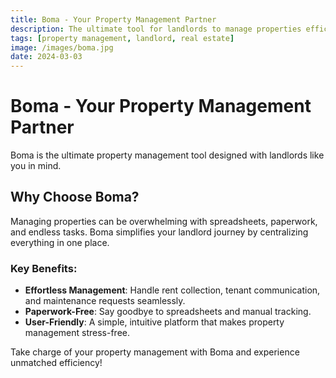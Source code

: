 ```yaml
---
title: Boma - Your Property Management Partner
description: The ultimate tool for landlords to manage properties efficiently.
tags: [property management, landlord, real estate]
image: /images/boma.jpg
date: 2024-03-03
---
```


# Boma - Your Property Management Partner

Boma is the ultimate property management tool designed with landlords like you in mind.

## Why Choose Boma?
Managing properties can be overwhelming with spreadsheets, paperwork, and endless tasks. Boma simplifies your landlord journey by centralizing everything in one place.

### Key Benefits:
- **Effortless Management**: Handle rent collection, tenant communication, and maintenance requests seamlessly.
- **Paperwork-Free**: Say goodbye to spreadsheets and manual tracking.
- **User-Friendly**: A simple, intuitive platform that makes property management stress-free.

Take charge of your property management with Boma and experience unmatched efficiency!
